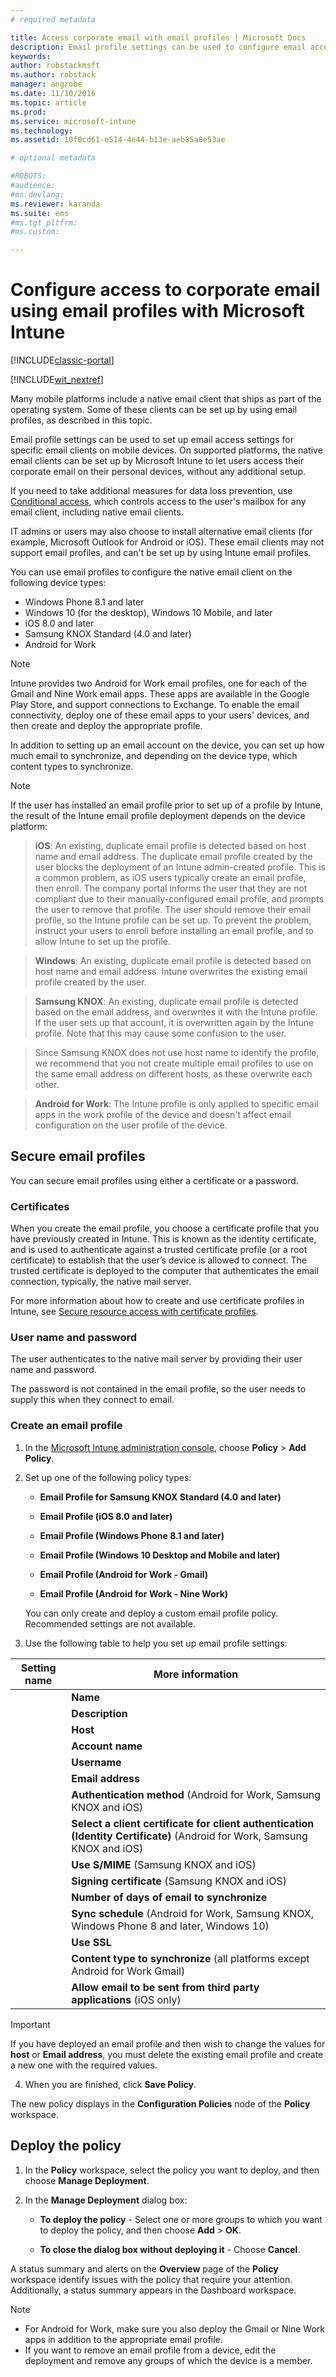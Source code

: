 ```yaml
---
# required metadata

title: Access corporate email with email profiles | Microsoft Docs
description: Email profile settings can be used to configure email access settings for specific email clients on mobile devices.  
keywords:
author: robstackmsft
ms.author: robstack
manager: angrobe
ms.date: 11/10/2016
ms.topic: article
ms.prod:
ms.service: microsoft-intune
ms.technology:
ms.assetid: 10f0cd61-e514-4e44-b13e-aeb85a8e53ae

# optional metadata

#ROBOTS:
#audience:
#ms.devlang:
ms.reviewer: karanda
ms.suite: ems
#ms.tgt_pltfrm:
#ms.custom:

---
```


# Configure access to corporate email using email profiles with Microsoft Intune

[!INCLUDE[classic-portal](../includes/classic-portal.md)]

[!INCLUDE[wit_nextref](../includes/afw_rollout_disclaimer.md)]

Many mobile platforms include a native email client that ships as part of the operating system. Some of these clients can be set up by using email profiles, as described in this topic.

Email profile settings can be used to set up email access settings for specific email clients on mobile devices. On supported platforms, the native email clients can be set up by Microsoft Intune to let users access their corporate email on their personal devices, without any additional setup.

If you need to take additional measures for data loss prevention, use [Conditional access](restrict-access-to-email-and-o365-services-with-microsoft-intune.md), which controls access to the user's mailbox for any email client, including native email clients.

IT admins or users may also choose to install alternative email clients (for example, Microsoft Outlook for Android or iOS). These email clients may not support email profiles, and can't be set up by using Intune email profiles.  

You can use email profiles to configure the native email client on the following device types:
-	Windows Phone 8.1 and later
-	Windows 10 (for the desktop), Windows 10 Mobile, and later
-	iOS 8.0 and later
-	Samsung KNOX Standard (4.0 and later)
-	Android for Work

>[!NOTE]
>Intune provides two Android for Work email profiles, one for each of the Gmail and Nine Work email apps. These apps are available in the Google Play Store, and support connections to Exchange. To enable the email connectivity, deploy one of these email apps to your users' devices, and then create and deploy the appropriate profile.

In addition to setting up an email account on the device, you can set up how much email to synchronize, and depending on the device type, which content types to synchronize.

>[!NOTE]
>
>If the user has installed an email profile prior to set up of a profile by Intune, the result of the Intune email profile deployment depends on the device platform:

>**iOS**: An existing, duplicate email profile is detected based on host name and email address. The duplicate email profile created by the user blocks the deployment of an Intune admin-created profile. This is a common problem, as iOS users typically create an email profile, then enroll. The company portal informs the user that they are not compliant due to their manually-configured email profile, and prompts the user to remove that profile. The user should remove their email profile, so the Intune profile can be set up. To prevent the problem, instruct your users to enroll before installing an email profile, and to allow Intune to set up the profile.

>**Windows**: An existing, duplicate email profile is detected based on host name and email address. Intune overwrites the existing email profile created by the user.

>**Samsung KNOX**: An existing, duplicate email profile is detected based on the email address, and overwrites it with the Intune profile. If the user sets up that account, it is overwritten again by the Intune profile. Note that this may cause some confusion to the user.

>Since Samsung KNOX does not use host name to identify the profile, we recommend that you not create multiple email profiles to use on the same email address on different hosts, as these overwrite each other.

>**Android for Work**: The Intune profile is only applied to specific email apps in the work profile of the device and doesn't affect email configuration on the user profile of the device.


## Secure email profiles
You can secure email profiles using either a certificate or a password.

### Certificates
When you create the email profile, you choose a certificate profile that you have previously created in Intune. This is known as the identity certificate, and is used to authenticate against a trusted certificate profile (or a root certificate) to establish that the user’s device is allowed to connect. The trusted certificate is deployed to the computer that authenticates the email connection, typically, the native mail server.

For more information about how to create and use certificate profiles in Intune, see [Secure resource access with  certificate profiles](secure-resource-access-with-certificate-profiles.md).

### User name and password
The user authenticates to the native mail server by providing their user name and password.

The password is not contained in the email profile, so the user needs to supply this when they connect to email.

### Create an email profile

1.  In the [Microsoft Intune administration console](https://manage.microsoft.com), choose **Policy** &gt; **Add Policy**.

2.  Set up one of the following policy types:

    -   **Email Profile for Samsung KNOX Standard (4.0 and later)**

    -   **Email Profile (iOS 8.0 and later)**

    -   **Email Profile (Windows Phone 8.1 and later)**

    -   **Email Profile (Windows 10 Desktop and Mobile and later)**

	-   **Email Profile (Android for Work  - Gmail)**

	-	**Email Profile (Android for Work  - Nine Work)**

    You can only create and deploy a custom email profile policy. Recommended settings are not available.

3.  Use the following table to help you set up email profile settings:

|Setting name | More information|
| ----------- | --------------- |
    |**Name**|Unique name for the email profile.|
    |**Description**|A description that helps you identify this profile.|
    |**Host**|The host name of your company server that hosts your native email service.|
    |**Account name**|The display name for the email account as it will appear to users on their devices.|
    |**Username**|This is the attribute in Active Directory (AD) or Azure AD, that will be used to generate the username for this email profile. Select Primary SMTP Address, such as *user1@contoso.com* or User Principal Name, such as *user1* or *user1@contoso.com*.|
    |**Email address**|How the email address for the user on each device is generated. Select **Primary SMTP Address** to use the primary SMTP address to log into Exchange or use  **User Principal Name** to use the full principal name as the email address.|
    |**Authentication method** (Android for Work, Samsung KNOX and iOS)|Select either **Username and Password** or **Certificates** as the authentication method used by the email profile.|
    |**Select a client certificate for client authentication (Identity Certificate)** (Android for Work, Samsung KNOX and iOS)|Select the client SCEP certificate that you previously created that will be used to authenticate the Exchange connection. For more information about how to use certificate profiles in Intune, see [Secure resource access with  certificate profiles](secure-resource-access-with-certificate-profiles.md). This option is displayed only when the authentication method is **Certificates**.|
    |**Use S/MIME** (Samsung KNOX and iOS)|Send outgoing email using S/MIME encryption.|
    |**Signing certificate** (Samsung KNOX and iOS)|Select the signing certificate that will be used to sign outgoing email. This option is displayed only when you select **Use S/MIME**.|
    |**Number of days of email to synchronize**|The number of days of email that you want to synchronize, or select **Unlimited** to synchronize all available email.|
    |**Sync schedule** (Android for Work, Samsung KNOX, Windows Phone 8 and later, Windows 10)|Select the schedule by which devices will synchronize data from the Exchange server. You can also select **As Messages arrive**, which synchronizes data as soon as it arrives, or **Manual**, where the user of the device must initiate the synchronization.|
    |**Use SSL**|Use Secure Sockets Layer (SSL) communication when sending emails, receiving emails, and communicating with the Exchange server. For devices that run Samsung KNOX 4.0 or later, you must export your Exchange Server SSL certificate, and deploy it as an Android Trusted Certificate Profile in Intune. Intune does not support accessing this certificate if it is installed on the Exchange server by other means.|
    |**Content type to synchronize** (all platforms except Android for Work Gmail)|Select the content types that you want to synchronize to devices.|
	|**Allow email to be sent from third party applications** (iOS only)|Allow the user to select this profile as the default  account for sending email, and allow third-party applications to open email in the native email app, for example, to attach files to email.|

> [!IMPORTANT]
>
> If you have deployed an email profile and then wish to change the values for **host** or **Email address**, you must delete the existing email profile and create a new one with the required values.

4.  When you are finished, click **Save Policy**.

The new policy displays in the **Configuration Policies** node of the **Policy** workspace.

## Deploy the policy

1.  In the **Policy** workspace, select the policy you want to deploy, and then choose **Manage Deployment**.

2.  In the **Manage Deployment** dialog box:

    -   **To deploy the policy** - Select one or more groups to which you want to deploy the policy, and then choose **Add** &gt; **OK**.

    -   **To close the dialog box without deploying it** - Choose **Cancel**.

A status summary and alerts on the **Overview** page of the **Policy** workspace identify issues with the policy that require your attention. Additionally, a status summary appears in the Dashboard workspace.

> [!NOTE]
> - For Android for Work, make sure you also deploy the Gmail or Nine Work apps in addition to the appropriate email profile.
> - If you want to remove an email profile from a device, edit the deployment and remove any groups of which the device is a member.
